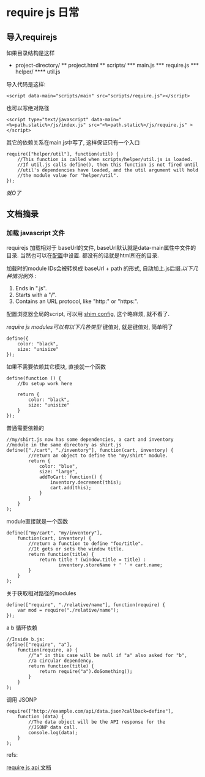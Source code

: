 # require js 日常

## 导入requirejs

如果目录结构是这样

* project-directory/
** project.html
** scripts/
*** main.js
*** require.js
*** helper/
**** util.js

导入代码是这样:

	<script data-main="scripts/main" src="scripts/require.js"></script>
也可以写绝对路径

	<script type="text/javascript" data-main="<%=path.static%>/js/index.js" src="<%=path.static%>/js/require.js" ></script>
其它的依赖关系在main.js中写了, 这样保证只有一个入口 

	require(["helper/util"], function(util) {
	    //This function is called when scripts/helper/util.js is loaded.
	    //If util.js calls define(), then this function is not fired until
	    //util's dependencies have loaded, and the util argument will hold
	    //the module value for "helper/util".
	});
*就O了*


## 文档摘录

### 加载 javascript 文件
requirejs 加载相对于 baseUrl的文件, baseUrl默认就是data-main属性中文件的目录. 当然也可以在[配置][1]中设置. 都没有的话就是html所在的目录.

加载时的module IDs会被转换成 baseUrl + path 的形式, 自动加上.js后缀.*以下几种情况例外* :

1. Ends in ".js".
2. Starts with a "/".
3. Contains an URL protocol, like "http:" or "https:".

配置浏览器全局的script, 可以用 [shim config][2], 这个略麻烦, 就不看了. 

*require js modules可以有以下几咎类型*
键值对,   就是键值对, 简单明了

	define({
	    color: "black",
	    size: "unisize"
	});
如果不需要依赖其它模块, 直接就一个函数

	define(function () {
	    //Do setup work here

	    return {
	        color: "black",
	        size: "unisize"
	    }
	});
普通需要依赖的

	//my/shirt.js now has some dependencies, a cart and inventory
	//module in the same directory as shirt.js
	define(["./cart", "./inventory"], function(cart, inventory) {
	        //return an object to define the "my/shirt" module.
	        return {
	            color: "blue",
	            size: "large",
	            addToCart: function() {
	                inventory.decrement(this);
	                cart.add(this);
	            }
	        }
	    }
	);
module直接就是一个函数

	define(["my/cart", "my/inventory"],
	    function(cart, inventory) {
	        //return a function to define "foo/title".
	        //It gets or sets the window title.
	        return function(title) {
	            return title ? (window.title = title) :
	                   inventory.storeName + ' ' + cart.name;
	        }
	    }
	);

关于获取相对路径的modules

	define(["require", "./relative/name"], function(require) {
	    var mod = require("./relative/name");
	});
a b 循环依赖

	//Inside b.js:
	define(["require", "a"],
	    function(require, a) {
	        //"a" in this case will be null if "a" also asked for "b",
	        //a circular dependency.
	        return function(title) {
	            return require("a").doSomething();
	        }
	    }
	);
调用 JSONP

	require(["http://example.com/api/data.json?callback=define"],
	    function (data) {
	        //The data object will be the API response for the
	        //JSONP data call.
	        console.log(data);
	    }
	);

refs:

[require js api 文档](http://requirejs.org/docs/api.html)  



[1]: http://requirejs.org/docs/api.html#config  
[2]: http://requirejs.org/docs/api.html#config-shim
	